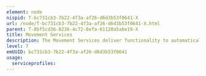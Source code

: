 ```yaml
---
element: node
nispid: T-bc731cb3-7b22-4f3a-af26-d6d3b53f0641-X
url: /node/T-bc731cb3-7b22-4f3a-af26-d6d3b53f0641-X.html
parent: T-8bf5cd36-8236-4c72-8efa-61120a5abe19-X
title: Movement Services
description: The Movement Services deliver functionality to automatically access, process and disseminate information to coordinate and control movements to/from and within the theater of operations. This also includes reception, staging and onward movement (RSOM)/ rearward movement, staging and dispatch (RMSD) operations.
level: 7
emUUID: bc731cb3-7b22-4f3a-af26-d6d3b53f0641
usage:
  serviceprofiles:
---
```


